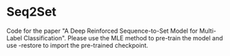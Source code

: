 # Seq2Set
Code for the paper "A Deep Reinforced Sequence-to-Set Model for Multi-Label Classification". Please use the MLE method to pre-train the model and use -restore to import the pre-trained checkpoint.
